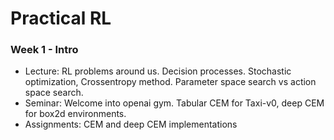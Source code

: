 # Practical RL

### Week 1 - Intro

* Lecture: RL problems around us. Decision processes. Stochastic optimization, Crossentropy method. Parameter space search vs action space search.
* Seminar: Welcome into openai gym. Tabular CEM for Taxi-v0, deep CEM for box2d environments.
* Assignments: CEM and deep CEM implementations 
